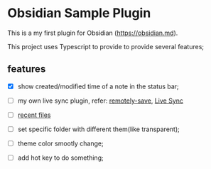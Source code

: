 # Obsidian Sample Plugin

This is a my first plugin for Obsidian (https://obsidian.md).

This project uses Typescript to provide to provide several features;

## features

-   [x] show created/modified time of a note in the status bar;
-   [ ] my own live sync plugin, refer: [remotely-save](https://github.com/remotely-save/remotely-save), [Live Sync](https://github.com/vrtmrz/obsidian-livesync)
-   [ ] [recent files](https://github.com/tgrosinger/recent-files-obsidian)
-   [ ] set specific folder with different them(like transparent);
-   [ ] theme color smootly change;
-   [ ] add hot key to do something;


